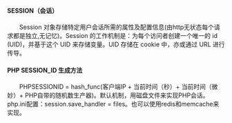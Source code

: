 #### SESSION（会话）

&emsp;&emsp;Session 对象存储特定用户会话所需的属性及配置信息(由http无状态每个请求都是独立,无记忆)。Session 的工作机制是：为每个访问者创建一个唯一的 id (UID)，并基于这个 UID 来存储变量。UID 存储在 cookie 中，亦或通过 URL 进行传导。

#### PHP SESSION_ID 生成方法

&emsp;&emsp;PHPSESSIONID = hash_func(客户端IP + 当前时间（秒）+ 当前时间（微妙）+ PHP自带的随机数生产器)。默认机制，用磁盘文件来实现PHP会话。php.ini配置：session.save_handler = files。也可以使用redis和memcache来实现。


